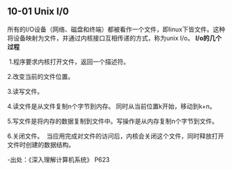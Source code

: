 ## 10-01 Unix I/0

所有的I/O设备（网络、磁盘和终端）都被看作一个文件，即linux下皆文件。这种将设备映射为文件，并通过内核接口互相传递的方式，称为unix I/o。 
**I/o的几个过程**

 1.程序要求内核打开文件，返回一个描述符。

  2.改变当前的文件位置。

3.读写文件。 

4.读文件是从文件复制n个字节到内存。 同时从当前位置k开始，移动到k+n。

5.写文件是将内存的数据复制到文件中。写操作是从内存复制n个字节到文件。

6.关闭文件。  当应用完成对文件的访问后，内核会关闭这个文件，同时释放打开文件时创建的数据结构。

-出处：《深入理解计算机系统》 P623

         
